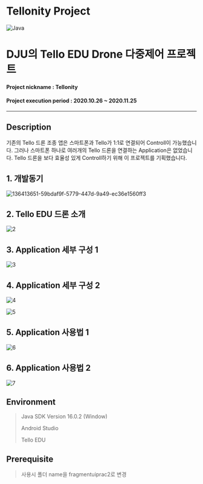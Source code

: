 # Tellonity Project
![Java](https://img.shields.io/badge/java-%23ED8B00.svg?style=for-the-badge&logo=java&logoColor=white)
# DJU의 Tello EDU Drone 다중제어 프로젝트

#### Project nickname : Tellonity
#### Project execution period : 2020.10.26 ~ 2020.11.25
-----------------------
## Description
기존의 Tello 드론 조종 앱은 스마트폰과 Tello가 1:1로 연결되어 Controll이 가능했습니다. 
그러나 스마트폰 하나로 여러개의 Tello 드론을 연결하는 Application은 없었습니다.
Tello 드론을 보다 효율성 있게 Controll하기 위해 이 프로젝트를 기획했습니다.

## 1. 개발동기
![136413651-59bdaf9f-5779-447d-9a49-ec36e1560ff3](https://user-images.githubusercontent.com/49806698/150674028-d24d8446-d2da-467e-9f08-29cf371a2fdb.png)


## 2. Tello EDU 드론 소개
![2](https://user-images.githubusercontent.com/49806698/150674097-5ac3d0fd-605d-4fa9-ab13-56931f3788d4.png)


## 3. Application 세부 구성 1
![3](https://user-images.githubusercontent.com/49806698/150674102-4eb242e2-3d47-4551-bb4c-509e259babf5.png)


## 4. Application 세부 구성 2
![4](https://user-images.githubusercontent.com/49806698/150674110-722f628a-722c-4d2e-ae92-d64ef9210665.png)

![5](https://user-images.githubusercontent.com/49806698/150674124-ee8bf817-3881-43ce-a527-41de1c2da1ee.png)


## 5. Application 사용법 1
![6](https://user-images.githubusercontent.com/49806698/150674133-cd480bbb-4e2d-4d77-80b9-28677ec33c19.png)


## 6. Application 사용법 2
![7](https://user-images.githubusercontent.com/49806698/150674146-e51115d1-cc8e-4797-b00a-38982292b25d.png)


## Environment

> Java SDK Version 16.0.2 (Window)
> 
> Android Studio
> 
> Tello EDU



## Prerequisite
> 사용시 폴더 name을 fragmentuiprac2로 변경





